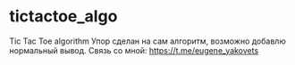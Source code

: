 # tictactoe_algo
Tic Tac Toe algorithm
Упор сделан на сам алгоритм, возможно добавлю нормальный вывод.
Связь со мной: https://t.me/eugene_yakovets
